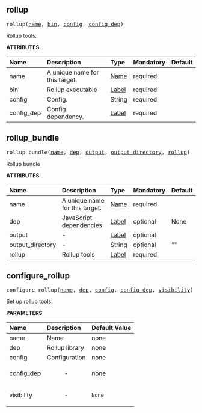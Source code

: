 <!-- Generated with Stardoc: http://skydoc.bazel.build -->

<a id="#rollup"></a>

## rollup

<pre>
rollup(<a href="#rollup-name">name</a>, <a href="#rollup-bin">bin</a>, <a href="#rollup-config">config</a>, <a href="#rollup-config_dep">config_dep</a>)
</pre>

Rollup tools.

**ATTRIBUTES**

| Name                                     | Description                    | Type                                                               | Mandatory | Default |
| :--------------------------------------- | :----------------------------- | :----------------------------------------------------------------- | :-------- | :------ |
| <a id="rollup-name"></a>name             | A unique name for this target. | <a href="https://bazel.build/docs/build-ref.html#name">Name</a>    | required  |         |
| <a id="rollup-bin"></a>bin               | Rollup executable              | <a href="https://bazel.build/docs/build-ref.html#labels">Label</a> | required  |         |
| <a id="rollup-config"></a>config         | Config.                        | String                                                             | required  |         |
| <a id="rollup-config_dep"></a>config_dep | Config dependency.             | <a href="https://bazel.build/docs/build-ref.html#labels">Label</a> | required  |         |

<a id="#rollup_bundle"></a>

## rollup_bundle

<pre>
rollup_bundle(<a href="#rollup_bundle-name">name</a>, <a href="#rollup_bundle-dep">dep</a>, <a href="#rollup_bundle-output">output</a>, <a href="#rollup_bundle-output_directory">output_directory</a>, <a href="#rollup_bundle-rollup">rollup</a>)
</pre>

Rollup bundle

**ATTRIBUTES**

| Name                                                        | Description                    | Type                                                               | Mandatory | Default |
| :---------------------------------------------------------- | :----------------------------- | :----------------------------------------------------------------- | :-------- | :------ |
| <a id="rollup_bundle-name"></a>name                         | A unique name for this target. | <a href="https://bazel.build/docs/build-ref.html#name">Name</a>    | required  |         |
| <a id="rollup_bundle-dep"></a>dep                           | JavaScript dependencies        | <a href="https://bazel.build/docs/build-ref.html#labels">Label</a> | optional  | None    |
| <a id="rollup_bundle-output"></a>output                     | -                              | <a href="https://bazel.build/docs/build-ref.html#labels">Label</a> | optional  |         |
| <a id="rollup_bundle-output_directory"></a>output_directory | -                              | String                                                             | optional  | ""      |
| <a id="rollup_bundle-rollup"></a>rollup                     | Rollup tools                   | <a href="https://bazel.build/docs/build-ref.html#labels">Label</a> | required  |         |

<a id="#configure_rollup"></a>

## configure_rollup

<pre>
configure_rollup(<a href="#configure_rollup-name">name</a>, <a href="#configure_rollup-dep">dep</a>, <a href="#configure_rollup-config">config</a>, <a href="#configure_rollup-config_dep">config_dep</a>, <a href="#configure_rollup-visibility">visibility</a>)
</pre>

Set up rollup tools.

**PARAMETERS**

| Name                                               | Description               | Default Value     |
| :------------------------------------------------- | :------------------------ | :---------------- |
| <a id="configure_rollup-name"></a>name             | Name                      | none              |
| <a id="configure_rollup-dep"></a>dep               | Rollup library            | none              |
| <a id="configure_rollup-config"></a>config         | Configuration             | none              |
| <a id="configure_rollup-config_dep"></a>config_dep | <p align="center"> - </p> | none              |
| <a id="configure_rollup-visibility"></a>visibility | <p align="center"> - </p> | <code>None</code> |

